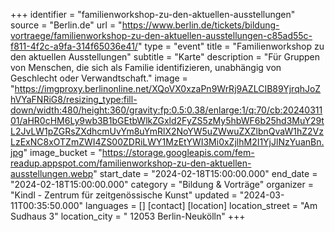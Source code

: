 +++
identifier = "familienworkshop-zu-den-aktuellen-ausstellungen"
source = "Berlin.de"
url = "https://www.berlin.de/tickets/bildung-vortraege/familienworkshop-zu-den-aktuellen-ausstellungen-c85ad55c-f811-4f2c-a9fa-314f65036e41/"
type = "event"
title = "Familienworkshop zu den aktuellen Ausstellungen"
subtitle = "Karte"
description = "Für Gruppen von Menschen, die sich als Familie identifizieren, unabhängig von Geschlecht oder Verwandtschaft."
image = "https://imgproxy.berlinonline.net/XQoVX0xzaPn9WrRj9AZLCIB89YjrqhJoZhVYaFNRiG8/resizing_type:fill-down/width:480/height:360/gravity:fp:0.5:0.38/enlarge:1/q:70/cb:2024031101/aHR0cHM6Ly9wb3B1bGEtbWlkZGxld2FyZS5zMy5hbWF6b25hd3MuY29tL2JvLW1pZGRsZXdhcmUvYm8uYmRlX2NoYW5uZWwuZXZlbnQvaW1hZ2VzLzExNC8xOTZmZWI4ZS00ZDRiLWY1MzEtYWI3Mi0xZjlhM2I1YjJlNzYuanBn.jpg"
image_bucket = "https://storage.googleapis.com/fem-readup.appspot.com/familienworkshop-zu-den-aktuellen-ausstellungen.webp"
start_date = "2024-02-18T15:00:00.000"
end_date = "2024-02-18T15:00:00.000"
category = "Bildung & Vorträge"
organizer = "Kindl - Zentrum für zeitgenössische Kunst"
updated = "2024-03-11T00:35:50.000"
languages = []
[contact]
[location]
location_street = "Am Sudhaus 3"
location_city = " 12053 Berlin-Neukölln"
+++